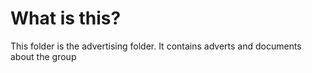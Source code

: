 # What is this?
This folder is the advertising folder. It contains adverts and documents about the group
